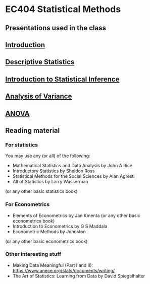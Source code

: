 # EC404 Statistical Methods

## Presentations used in the class

## [Introduction](../master/index.org)
## [Descriptive Statistics](../master/descriptive-statistics.org)
## [Introduction to Statistical Inference](../master/statistical-inference.org)
## [Analysis of Variance](https://media.githubusercontent.com/media/cespjnu/ec404/cesp-ec404/anova.pdf)
## [ANOVA](anova.html)

## Reading material

### For statistics

You may use any (or all) of the following:

+ Mathematical Statistics and Data Analysis by John A Rice
+ Introductory Statistics by Sheldon Ross
+ Statistical Methods for the Social Sciences by Alan Agresti
+ All of Statistics by Larry Wasserman

(or any other basic statistics book)

### For Econometrics
+ Elements of Econometrics by Jan Kmenta (or any other basic econometrics book)
+ Introduction to Econometrics by G S Maddala
+ Econometric Methods by Johnston

(or any other basic econometrics book)

### Other interesting stuff
+ Making Data Meaningful (Part I and II): https://www.unece.org/stats/documents/writing/
+ The Art of Statistics: Learning from Data by David Spiegelhalter
